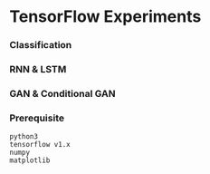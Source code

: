 # TensorFlow Experiments

### Classification

### RNN & LSTM

### GAN & Conditional GAN

### Prerequisite

```
python3
tensorflow v1.x
numpy
matplotlib
```